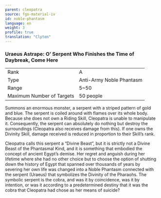```yaml
---
parent: cleopatra
source: fgo-material-iv
id: noble-phantasm
language: en
weight: 3
profile: true
translation: "Clyton"
---
```


### Uraeus Astrape: O’ Serpent Who Finishes the Time of Daybreak, Come Here

<table>
  <tr><td>Rank</td><td>A</td></tr>
  <tr><td>Type</td><td>Anti-Army Noble Phantasm</td></tr>
  <tr><td>Range</td><td>5~50</td></tr>
  <tr><td>Maximum Number of Targets</td><td>50 people</td></tr>
</table>

Summons an enormous monster, a serpent with a striped pattern of gold and blue. The serpent is coiled around with flames over its whole body. Because she does not own a Riding Skill, Cleopatra is unable to manipulate it. Consequently, the serpent can absolutely do nothing but destroy the surroundings (Cleopatra also receives damage from this). If one owns the Divinity Skill, damage received is reduced in proportion to their Skill’s rank.

Cleopatra calls this serpent a “Divine Beast”, but it is strictly not a Divine Beast of the Phantasmal Kind, and it is something that embodied the concept of ancient Egypt’s demise. Her regret and anguish during her lifetime where she had no other choice but to choose the option of shutting down the history of Egypt that spanned over thousands of years by severing her own life was changed into a Noble Phantasm connected with the serpent (Uraeus) that symbolizes the Divinity of the Pharaohs. The symbolic serpent is the cobra, and was it by coincidence, was it by intention, or was it according to a predetermined destiny that it was the cobra that Cleopatra had chose as her means of suicide?
